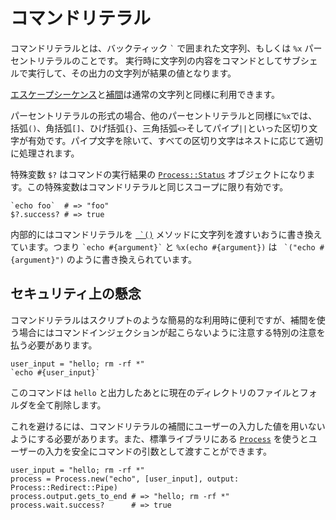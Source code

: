 # コマンドリテラル

コマンドリテラルとは、バックティック `` ` `` で囲まれた文字列、もしくは `%x` パーセントリテラルのことです。
実行時に文字列の内容をコマンドとしてサブシェルで実行して、その出力の文字列が結果の値となります。

[エスケープシーケンス](./string.md#escaping)と[補間](./string.md#interpolation)は通常の文字列と同様に利用できます。

パーセントリテラルの形式の場合、他のパーセントリテラルと同様に`%x`では、括弧`()`、角括弧`[]`、ひげ括弧`{}`、三角括弧`<>`そしてパイプ`||`といった区切り文字が有効です。パイプ文字を除いて、すべての区切り文字はネストに応じて適切に処理されます。

特殊変数 `$?` はコマンドの実行結果の [`Process::Status`](https://crystal-lang.org/api/0.27.0/Process/Status.html) オブジェクトになります。この特殊変数はコマンドリテラルと同じスコープに限り有効です。

```cr
`echo foo`  # => "foo"
$?.success? # => true
```

内部的にはコマンドリテラルを [`` `()``](https://crystal-lang.org/api/latest/toplevel.html#%60(command):String-class-method) メソッドに文字列を渡すいおうに書き換えています。つまり `` `echo #{argument}` `` と `%x(echo #{argument})` は `` `("echo #{argument}")`` のように書き換えられています。

## セキュリティ上の懸念

コマンドリテラルはスクリプトのような簡易的な利用時に便利ですが、補間を使う場合にはコマンドインジェクションが起こらないように注意する特別の注意を払う必要があります。

```cr
user_input = "hello; rm -rf *"
`echo #{user_input}`
```

このコマンドは `hello` と出力したあとに現在のディレクトリのファイルとフォルダを全て削除します。

これを避けるには、コマンドリテラルの補間にユーザーの入力した値を用いないようにする必要があります。また、標準ライブラリにある [`Process`](https://crystal-lang.org/api/latest/Process.html) を使うとユーザーの入力を安全にコマンドの引数として渡すことができます。

```cr
user_input = "hello; rm -rf *"
process = Process.new("echo", [user_input], output: Process::Redirect::Pipe)
process.output.gets_to_end # => "hello; rm -rf *"
process.wait.success?      # => true
```
